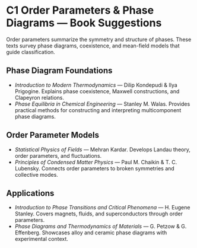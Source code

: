 # C1 Order Parameters & Phase Diagrams — Book Suggestions

Order parameters summarize the symmetry and structure of phases. These texts survey phase diagrams, coexistence, and mean-field models that guide classification.

## Phase Diagram Foundations
- *Introduction to Modern Thermodynamics* — Dilip Kondepudi & Ilya Prigogine. Explains phase coexistence, Maxwell constructions, and Clapeyron relations.
- *Phase Equilibria in Chemical Engineering* — Stanley M. Walas. Provides practical methods for constructing and interpreting multicomponent phase diagrams.

## Order Parameter Models
- *Statistical Physics of Fields* — Mehran Kardar. Develops Landau theory, order parameters, and fluctuations.
- *Principles of Condensed Matter Physics* — Paul M. Chaikin & T. C. Lubensky. Connects order parameters to broken symmetries and collective modes.

## Applications
- *Introduction to Phase Transitions and Critical Phenomena* — H. Eugene Stanley. Covers magnets, fluids, and superconductors through order parameters.
- *Phase Diagrams and Thermodynamics of Materials* — G. Petzow & G. Effenberg. Showcases alloy and ceramic phase diagrams with experimental context.
